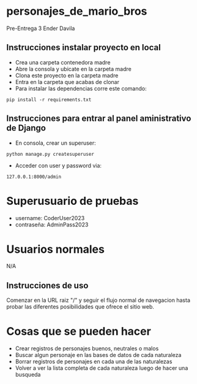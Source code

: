 # personajes_de_mario_bros
Pre-Entrega 3 Ender Davila

## Instrucciones instalar proyecto en local
+ Crea una carpeta contenedora madre
+ Abre la consola y ubicate en la carpeta madre
+ Clona este proyecto en la carpeta madre
+ Entra en la carpeta que acabas de clonar
+ Para instalar las dependencias corre este comando:

```
pip install -r requirements.txt
```

## Instrucciones para entrar al panel aministrativo de Django
+ En consola, crear un superuser:
```
python manage.py createsuperuser
```
+ Acceder con user y password via:
```
127.0.0.1:8000/admin
```

# Superusuario de pruebas
+ username: CoderUser2023
+ contraseña: AdminPass2023

# Usuarios normales
N/A

## Instrucciones de uso
Comenzar en la URL raiz "/" y seguir el flujo normal de navegacion hasta probar las diferentes posibilidades que ofrece el sitio web.

# Cosas que se pueden hacer
+ Crear registros de personajes buenos, neutrales o malos
+ Buscar algun personaje en las bases de datos de cada naturaleza
+ Borrar registros de personajes en cada una de las naturalezas
+ Volver a ver la lista completa de cada naturaleza luego de hacer una busqueda
